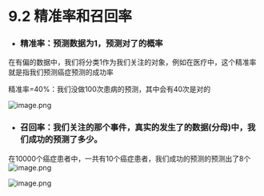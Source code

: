 # 9.2 精准率和召回率

- ### 精准率：预测数据为1，预测对了的概率

在有偏的数据中，我们将分类1作为我们关注的对象，例如在医疗中，这个精准率就是指我们预测癌症预测的成功率

精准率=40%：我们没做100次患病的预测，其中会有40次是对的

![image.png](https://upload-images.jianshu.io/upload_images/7220971-53408f4b28b46848.png?imageMogr2/auto-orient/strip%7CimageView2/2/w/1240)

- ### 召回率：我们关注的那个事件，真实的发生了的数据(分母)中，我们成功的预测了多少。

在10000个癌症患者中，一共有10个癌症患者，我们成功的预测的预测出了8个
![image.png](https://upload-images.jianshu.io/upload_images/7220971-4b2c55a147364651.png?imageMogr2/auto-orient/strip%7CimageView2/2/w/1240)


![image.png](https://upload-images.jianshu.io/upload_images/7220971-c45d9eec5508eb95.png?imageMogr2/auto-orient/strip%7CimageView2/2/w/1240)
